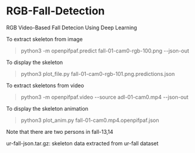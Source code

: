 # RGB-Fall-Detection
RGB Video-Based Fall Detecion Using Deep Learning

To extract skeleton from image
> python3 -m openpifpaf.predict fall-01-cam0-rgb-100.png --json-out

To display the skeleton
> python3 plot_file.py fall-01-cam0-rgb-101.png.predictions.json

To extract skeletons from video
> python3 -m openpifpaf.video --source adl-01-cam0.mp4 --json-out

To display the skeleton animation
> python3 plot_anim.py fall-01-cam0.mp4.openpifpaf.json

Note that there are two persons in fall-13,14

ur-fall-json.tar.gz: skeleton data extracted from ur-fall dataset
